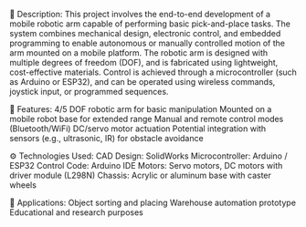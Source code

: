 📘 Description:
This project involves the end-to-end development of a mobile robotic arm capable of performing basic pick-and-place tasks. The system combines mechanical design, electronic control, and embedded programming to enable autonomous or manually controlled motion of the arm mounted on a mobile platform.
The robotic arm is designed with multiple degrees of freedom (DOF), and is fabricated using lightweight, cost-effective materials. Control is achieved through a microcontroller (such as Arduino or ESP32), and can be operated using wireless commands, joystick input, or programmed sequences.

🔧 Features:
4/5 DOF robotic arm for basic manipulation
Mounted on a mobile robot base for extended range
Manual and remote control modes (Bluetooth/WiFi)
DC/servo motor actuation
Potential integration with sensors (e.g., ultrasonic, IR) for obstacle avoidance

⚙️ Technologies Used:
CAD Design: SolidWorks 
Microcontroller: Arduino / ESP32
Control Code:  Arduino IDE
Motors: Servo motors, DC motors with driver module (L298N)
Chassis: Acrylic or aluminum base with caster wheels

🎯 Applications:
Object sorting and placing
Warehouse automation prototype
Educational and research purposes

